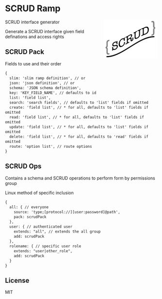 # SCRUD Ramp

<img src="logo/scrud-ramp-128.png" align="right">

SCRUD interface generator

Generate a SCRUD interface given field definations and access rights

## SCRUD Pack

Fields to use and their order

```
{
  slim: 'slim ramp definition', // or
  json: 'json definition', // or
  schema: 'JSON schema definition',
  key: 'KEY_FIELD_NAME', // defaults to id
  list: 'field list',
  search: 'search fields', // defaults to 'list' fields if omitted
  create: 'field list', // * for all, defaults to 'list' fields if omitted
  read: 'field list', // * for all, defaults to 'list' fields if omitted
  update: 'field list', // * for all, defaults to 'list' fields if omitted
  delete: 'field list', // * for all, defaults to 'read' fields if omitted
  route: 'option list', // route options
}
```

## SCRUD Ops

Contains a schema and SCRUD operations to perform form by permissions group

Linux method of specific inclusion

```
{
  all: { // everyone
    source: 'type;[protocol://][user:password]@path',
    pack: scrudPack
  },
  user: { // authenticated user
    extends: "all", // extends the all group
    add: scrudPack
  },
  rolename: { // specific user role
    extends: "user|other_role",
    add: scrudPack
  }
}
```

## License

MIT
